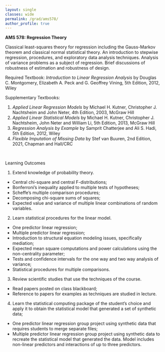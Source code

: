 ```yaml
---
layout: single
classes: wide
permalink: /grad/ams578/
author_profile: true
---
```


**AMS 578: Regression Theory**

Classical least-squares theory for regression including the Gauss-Markov theorem and classical normal statistical theory. An introduction to stepwise regression, procedures, and exploratory data analysis techniques. Analysis of variance problems as a subject of regression. Brief discussions of robustness of estimation and robustness of design. 

Required Textbook: *Introduction to Linear Regression Analysis* by Douglas C. Montgomery, Elizabeth A. Peck and G. Geoffrey Vining, 5th Edition, 2012, Wiley

Supplementary Textbooks:
1. *Applied Linear Regression Models* by Michael H. Kutner, Christopher J. Nachtsheim and John Neter, 4th Edition, 2003, McGraw Hill
2. *Applied Linear Statistical Models* by Michael H. Kutner, Christopher J. Nachtsheim, John Neter and William Li, 5th Edition, 2013, McGraw Hill
3. *Regression Analysis by Example* by Samprit Chatterjee and Ali S. Hadi, 5th Edition, 2012, Wiley
4. *Flexible Imputation of Missing Data* by Stef van Buuren, 2nd Edition, 2021, Chapman and Hall/CRC

<br/>

Learning Outcomes

1. Extend knowledge of probability theory.
  - Central chi-square and central F-distributions;
  - Bonferroni’s inequality applied to multiple tests of hypotheses;
  - Scheffe’s multiple comparison procedures;
  - Decomposing chi-square sums of squares;
  - Expected value and variance of multiple linear combinations of random variables.
2. Learn statistical procedures for the linear model.
  - One predictor linear regression;
  - Multiple predictor linear regression;
  - Introduction to structural equation modeling issues, specifically mediation;
  - Expected mean square computations and power calculations using the non-centrality parameter;
  - Tests and confidence intervals for the one way and two way analysis of variance;
  - Statistical procedures for multiple comparisons.
3. Review scientific studies that use the techniques of the course.
  - Read papers posted on class blackboard;
  - Reference to papers for examples as techniques are studied in lecture.
4. Learn the statistical computing package of the student’s choice and apply it to obtain the statistical model that generated a set of synthetic data;
  - One predictor linear regression group project using synthetic data that requires students to merge separate files;
  - Multiple predictor linear regression group project using synthetic data to recreate the statistical model that generated the data. Model includes non-linear predictors and interactions of up to three predictors.

